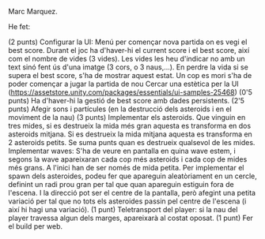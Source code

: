 Marc Marquez.

He fet:

(2 punts) Configurar la UI: 
Menú per començar nova partida on es vegi el best score.
Durant el joc ha d'haver-hi  el current score i el best score, així com el nombre de vides (3 vides). Les vides les heu d'indicar no amb un text sinó fent ús d'una imatge (3 cors, o 3 naus,...).
En perdre la vida si se supera el best score, s'ha de mostrar aquest estat.
Un cop es mori s'ha de poder començar a jugar la partida de nou
Cercar una estètica per la UI (https://assetstore.unity.com/packages/essentials/ui-samples-25468)
(0'5 punts) Ha d'haver-hi la gestió de best score amb dades persistents.
(2'5 punts) Afegir sons i partícules (en la destrucció dels asteroids i en el moviment de la nau)
(3 punts) Implementar els asteroids.
Que vinguin en tres mides, si es destrueix la mida més gran aquesta es transforma en dos asteroids mitjana. Si es destrueix la mida mitjana aquesta es transforma en 2 asteroids petits.
Se suma punts quan es destrueix qualsevol de les mides.
Implementar waves: S'ha de veure en pantalla en quina wave estem, i segons la wave apareixaran cada cop més asteroids i cada cop de mides més grans. A l'inici han de ser només de mida petita.
Per implementar el spawn dels asteroides, podeu fer que apareguin aleatòriament en un cercle, definint un radi prou gran per tal que quan apareguin estiguin fora de l'escena. I la direcció pot ser el centre de la pantalla, però afegint una petita variació per tal que no tots els asteroides passin pel centre de l'escena (i així hi hagi una variació).
(1 punt) Teletransport del player: si la nau del player travessa algun dels marges, apareixarà al costat oposat.
(1 punt) Fer el build per web.
